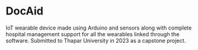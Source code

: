 # DocAid
IoT wearable device made using Arduino and sensors along with complete hospital management support for all the wearables linked through the software. Submitted to Thapar University in 2023 as a capstone project.
